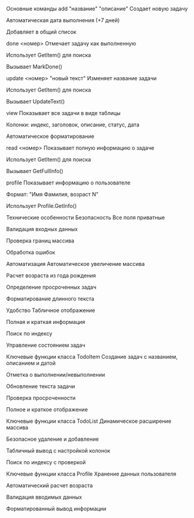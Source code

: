  Основные команды
add "название" "описание"
 Создает новую задачу

 Автоматическая дата выполнения (+7 дней)

 Добавляет в общий список

done <номер>
 Отмечает задачу как выполненную

 Использует GetItem() для поиска

 Вызывает MarkDone()

update <номер> "новый текст"
 Изменяет название задачи

 Использует GetItem() для поиска

 Вызывает UpdateText()

view
 Показывает все задачи в виде таблицы

 Колонки: индекс, заголовок, описание, статус, дата

 Автоматическое форматирование

read <номер>
 Показывает полную информацию о задаче

 Использует GetItem() для поиска

 Вызывает GetFullInfo()

profile
 Показывает информацию о пользователе

 Формат: "Имя Фамилия, возраст N"

 Использует Profile.GetInfo()

 Технические особенности
Безопасность
 Все поля приватные

 Валидация входных данных

 Проверка границ массива

 Обработка ошибок

Автоматизация
 Автоматическое увеличение массива

 Расчет возраста из года рождения

 Определение просроченных задач

 Форматирование длинного текста

Удобство
 Табличное отображение

 Полная и краткая информация

 Поиск по индексу

 Управление состоянием задач

 Ключевые функции класса TodoItem
Создание задач с названием, описанием и датой

Отметка о выполнении/невыполнении

Обновление текста задачи

Проверка просроченности

Полное и краткое отображение

 Ключевые функции класса TodoList
Динамическое расширение массива

Безопасное удаление и добавление

Табличный вывод с настройкой колонок

Поиск по индексу с проверкой

 Ключевые функции класса Profile
Хранение данных пользователя

Автоматический расчет возраста

Валидация вводимых данных

Форматированный вывод информации
